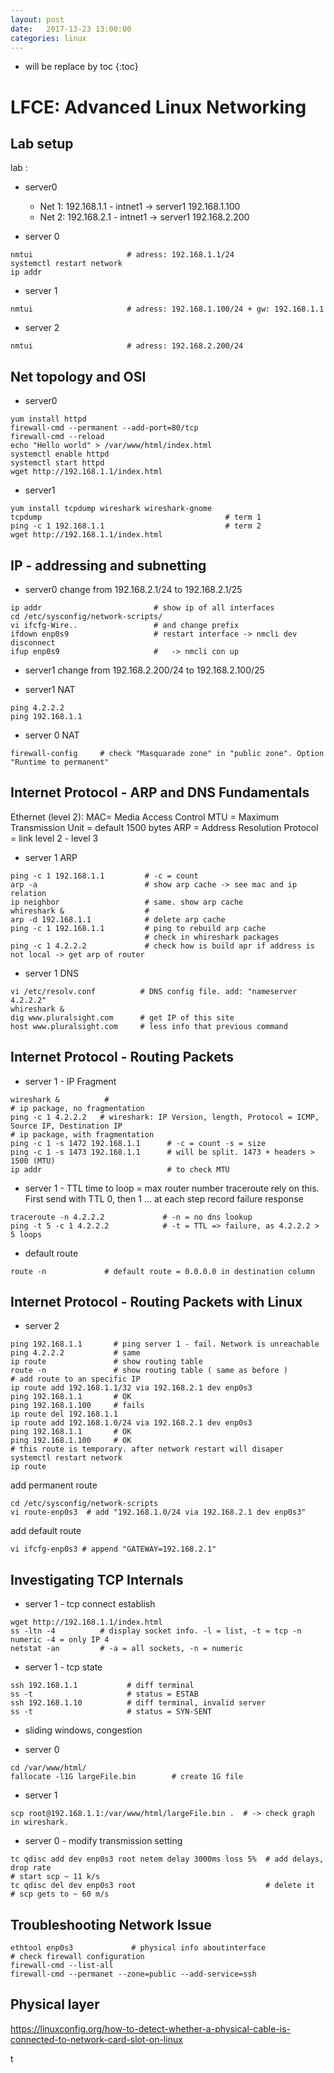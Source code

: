 ```yaml
---
layout: post
date:   2017-13-23 13:00:00
categories: linux
---
```

* will be replace by toc
{:toc}

# LFCE: Advanced Linux Networking

## Lab setup

lab :
- server0
	- Net 1: 192.168.1.1 - intnet1 -> server1 192.168.1.100
	- Net 2: 192.168.2.1 - intnet1 -> server1 192.168.2.200

- server 0
~~~
nmtui                     # adress: 192.168.1.1/24
systemctl restart network 
ip addr
~~~

- server 1
~~~
nmtui                     # adress: 192.168.1.100/24 + gw: 192.168.1.1
~~~

- server 2
~~~
nmtui                     # adress: 192.168.2.200/24
~~~

## Net topology and OSI

- server0

~~~
yum install httpd
firewall-cmd --permanent --add-port=80/tcp
firewall-cmd --reload
echo "Hello world" > /var/www/html/index.html
systemctl enable httpd
systemctl start httpd
wget http://192.168.1.1/index.html
~~~

- server1
~~~
yum install tcpdump wireshark wireshark-gnome
tcpdump                                         # term 1
ping -c 1 192.168.1.1                           # term 2
wget http://192.168.1.1/index.html              
~~~

## IP - addressing and subnetting

- server0
change from 192.168.2.1/24 to 192.168.2.1/25
~~~
ip addr                         # show ip of all interfaces
cd /etc/sysconfig/network-scripts/
vi ifcfg-Wire..                 # and change prefix
ifdown enp0s9                   # restart interface -> nmcli dev disconnect
ifup enp0s9                     #   -> nmcli con up
~~~

- server1
change from 192.168.2.200/24 to 192.168.2.100/25

- server1 NAT
~~~
ping 4.2.2.2
ping 192.168.1.1
~~~

- server 0 NAT
~~~
firewall-config     # check "Masquarade zone" in "public zone". Option "Runtime to permanent"
~~~

## Internet Protocol - ARP and DNS Fundamentals

Ethernet (level 2):
MAC= Media Access Control
MTU = Maximum Transmission Unit = default 1500 bytes
ARP = Address Resolution Protocol = link level 2 - level 3

- server 1 ARP
~~~
ping -c 1 192.168.1.1         # -c = count
arp -a                        # show arp cache -> see mac and ip relation
ip neighbor                   # same. show arp cache
whireshark &                  #
arp -d 192.168.1.1            # delete arp cache
ping -c 1 192.168.1.1         # ping to rebuild arp cache
                              # check in whireshark packages
ping -c 1 4.2.2.2             # check how is build apr if address is not local -> get arp of router
~~~

- server 1 DNS
~~~
vi /etc/resolv.conf          # DNS config file. add: "nameserver 4.2.2.2"
whireshark &
dig www.pluralsight.com      # get IP of this site
host www.pluralsight.com     # less info that previous command
~~~


## Internet Protocol - Routing Packets

- server 1 - IP Fragment
~~~
wireshark &          # 
# ip package, no fragmentation
ping -c 1 4.2.2.2   # wireshark: IP Version, length, Protocol = ICMP, Source IP, Destination IP
# ip package, with fragmentation
ping -c 1 -s 1472 192.168.1.1      # -c = count -s = size
ping -c 1 -s 1473 192.168.1.1      # will be split. 1473 + headers > 1500 (MTU)
ip addr                            # to check MTU
~~~


- server 1 - TTL time to loop = max router number
traceroute rely on this. First send with TTL 0, then 1 ... at each step record failure response

~~~
traceroute -n 4.2.2.2             # -n = no dns lookup
ping -t 5 -c 1 4.2.2.2            # -t = TTL => failure, as 4.2.2.2 > 5 loops
~~~

- default route

~~~
route -n             # default route = 0.0.0.0 in destination column
~~~

## Internet Protocol - Routing Packets with Linux

- server 2

~~~
ping 192.168.1.1       # ping server 1 - fail. Network is unreachable
ping 4.2.2.2           # same
ip route               # show routing table
route -n               # show routing table ( same as before )
# add route to an specific IP
ip route add 192.168.1.1/32 via 192.168.2.1 dev enp0s3
ping 192.168.1.1       # OK
ping 192.168.1.100     # fails
ip route del 192.168.1.1
ip route add 192.168.1.0/24 via 192.168.2.1 dev enp0s3
ping 192.168.1.1       # OK
ping 192.168.1.100     # OK
# this route is temporary. after network restart will disaper
systemctl restart network
ip route
~~~

add permanent route
~~~
cd /etc/sysconfig/network-scripts
vi route-enp0s3  # add "192.168.1.0/24 via 192.168.2.1 dev enp0s3"
~~~

add default route
~~~
vi ifcfg-enp0s3 # append "GATEWAY=192.168.2.1"
~~~

## Investigating TCP Internals

- server 1 - tcp connect establish
~~~
wget http://192.168.1.1/index.html
ss -ltn -4          # display socket info. -l = list, -t = tcp -n numeric -4 = only IP 4
netstat -an         # -a = all sockets, -n = numeric
~~~

- server 1 - tcp state
~~~
ssh 192.168.1.1           # diff terminal
ss -t                     # status = ESTAB
ssh 192.168.1.10          # diff terminal, invalid server
ss -t                     # status = SYN-SENT
~~~

- sliding windows, congestion

- server 0
~~~
cd /var/www/html/
fallocate -l1G largeFile.bin        # create 1G file
~~~

- server 1
~~~
scp root@192.168.1.1:/var/www/html/largeFile.bin .  # -> check graph in wireshark.
~~~

- server 0 - modify transmission setting
~~~
tc qdisc add dev enp0s3 root netem delay 3000ms loss 5%  # add delays, drop rate
# start scp ~ 11 k/s
tc qdisc del dev enp0s3 root                             # delete it
# scp gets to ~ 60 m/s
~~~


## Troubleshooting Network Issue

~~~
ethtool enp0s3             # physical info aboutinterface
# check firewall configuration
firewall-cmd --list-all
firewall-cmd --permanet --zone=public --add-service=ssh
~~~

## Physical layer

https://linuxconfig.org/how-to-detect-whether-a-physical-cable-is-connected-to-network-card-slot-on-linux

t